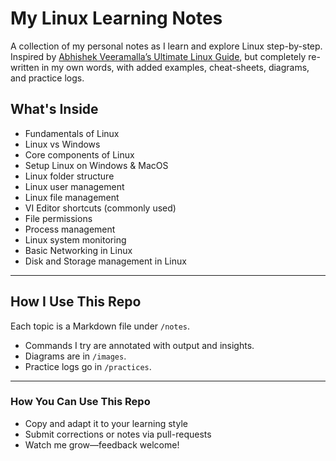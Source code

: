 # My Linux Learning Notes

A collection of my personal notes as I learn and explore Linux step-by-step. Inspired by [Abhishek Veeramalla’s Ultimate Linux Guide](https://github.com/iam-veeramalla/ultimate-linux-guide), but completely re-written in my own words, with added examples, cheat-sheets, diagrams, and practice logs.

## What's Inside
- Fundamentals of Linux
- Linux vs Windows
- Core components of Linux
- Setup Linux on Windows & MacOS
- Linux folder structure
- Linux user management
- Linux file management
- VI Editor shortcuts (commonly used)
- File permissions
- Process management
- Linux system monitoring
- Basic Networking in Linux
- Disk and Storage management in Linux


---

## How I Use This Repo  
Each topic is a Markdown file under `/notes`.  
- Commands I try are annotated with output and insights.  
- Diagrams are in `/images`.  
- Practice logs go in `/practices`.

---

### How You Can Use This Repo
- Copy and adapt it to your learning style  
- Submit corrections or notes via pull-requests  
- Watch me grow—feedback welcome!
